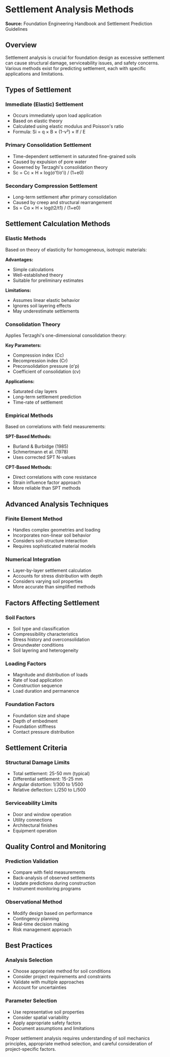 # Settlement Analysis Methods

**Source:** Foundation Engineering Handbook and Settlement Prediction Guidelines

## Overview

Settlement analysis is crucial for foundation design as excessive settlement can cause structural damage, serviceability issues, and safety concerns. Various methods exist for predicting settlement, each with specific applications and limitations.

## Types of Settlement

### Immediate (Elastic) Settlement
- Occurs immediately upon load application
- Based on elastic theory
- Calculated using elastic modulus and Poisson's ratio
- Formula: Si = q × B × (1-ν²) × If / E

### Primary Consolidation Settlement
- Time-dependent settlement in saturated fine-grained soils
- Caused by expulsion of pore water
- Governed by Terzaghi's consolidation theory
- Sc = Cc × H × log(σ'f/σ'i) / (1+e0)

### Secondary Compression Settlement
- Long-term settlement after primary consolidation
- Caused by creep and structural rearrangement
- Ss = Cα × H × log(t2/t1) / (1+e0)

## Settlement Calculation Methods

### Elastic Methods
Based on theory of elasticity for homogeneous, isotropic materials:

**Advantages:**
- Simple calculations
- Well-established theory
- Suitable for preliminary estimates

**Limitations:**
- Assumes linear elastic behavior
- Ignores soil layering effects
- May underestimate settlements

### Consolidation Theory
Applies Terzaghi's one-dimensional consolidation theory:

**Key Parameters:**
- Compression index (Cc)
- Recompression index (Cr)
- Preconsolidation pressure (σ'p)
- Coefficient of consolidation (cv)

**Applications:**
- Saturated clay layers
- Long-term settlement prediction
- Time-rate of settlement

### Empirical Methods
Based on correlations with field measurements:

**SPT-Based Methods:**
- Burland & Burbidge (1985)
- Schmertmann et al. (1978)
- Uses corrected SPT N-values

**CPT-Based Methods:**
- Direct correlations with cone resistance
- Strain influence factor approach
- More reliable than SPT methods

## Advanced Analysis Techniques

### Finite Element Method
- Handles complex geometries and loading
- Incorporates non-linear soil behavior
- Considers soil-structure interaction
- Requires sophisticated material models

### Numerical Integration
- Layer-by-layer settlement calculation
- Accounts for stress distribution with depth
- Considers varying soil properties
- More accurate than simplified methods

## Factors Affecting Settlement

### Soil Factors
- Soil type and classification
- Compressibility characteristics
- Stress history and overconsolidation
- Groundwater conditions
- Soil layering and heterogeneity

### Loading Factors
- Magnitude and distribution of loads
- Rate of load application
- Construction sequence
- Load duration and permanence

### Foundation Factors
- Foundation size and shape
- Depth of embedment
- Foundation stiffness
- Contact pressure distribution

## Settlement Criteria

### Structural Damage Limits
- Total settlement: 25-50 mm (typical)
- Differential settlement: 15-25 mm
- Angular distortion: 1/300 to 1/500
- Relative deflection: L/250 to L/500

### Serviceability Limits
- Door and window operation
- Utility connections
- Architectural finishes
- Equipment operation

## Quality Control and Monitoring

### Prediction Validation
- Compare with field measurements
- Back-analysis of observed settlements
- Update predictions during construction
- Instrument monitoring programs

### Observational Method
- Modify design based on performance
- Contingency planning
- Real-time decision making
- Risk management approach

## Best Practices

### Analysis Selection
- Choose appropriate method for soil conditions
- Consider project requirements and constraints
- Validate with multiple approaches
- Account for uncertainties

### Parameter Selection
- Use representative soil properties
- Consider spatial variability
- Apply appropriate safety factors
- Document assumptions and limitations

Proper settlement analysis requires understanding of soil mechanics principles, appropriate method selection, and careful consideration of project-specific factors.
